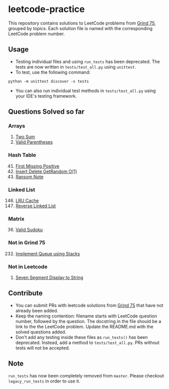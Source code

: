 # leetcode-practice

This repository contains solutions to LeetCode problems from [Grind 75](https://www.techinterviewhandbook.org/grind75), grouped by topics. Each solution file is named with the corresponding LeetCode problem number.

## Usage

- Testing individual files and using `run_tests` has been deprecated. The tests are now written in `tests/test_all.py` using `unittest`.
- To test, use the following command:
```
python -m unittest discover -s tests
```
- You can also run individual test methods in `tests/test_all.py` using your IDE's testing framework.

## Questions Solved so far

### Arrays
1. [Two Sum](https://leetcode.com/problems/two-sum/)
20. [Valid Parentheses](https://leetcode.com/problems/valid-parentheses/)

### Hash Table
41. [First Missing Positive](https://leetcode.com/problems/first-missing-positive/)
380. [Insert Delete GetRandom O(1)](https://leetcode.com/problems/insert-delete-getrandom-o1/)
383. [Ransom Note](https://leetcode.com/problems/ransom-note/)

### Linked List
146. [LRU Cache](https://leetcode.com/problems/lru-cache/)
206. [Reverse Linked List](https://leetcode.com/problems/reverse-linked-list/)

### Matrix
36. [Valid Sudoku](https://leetcode.com/problems/valid-sudoku/)

### Not in Grind 75
232. [Implement Queue using Stacks](https://leetcode.com/problems/implement-queue-using-stacks/)

### Not in Leetcode 
1. [Seven Segment Display to String]()

## Contribute

- You can submit PRs with leetcode solutions from [Grind 75](https://www.techinterviewhandbook.org/grind75) that have not already been added.
- Keep the naming contention: filename starts with LeetCode question number, followed by the question. The docstring in the file should be a link to the the LeetCode problem. Update the README.md with the solved questions added.
- Don't add any testing inside these files as `run_tests()` has been deprecated. Instead, add a method to `tests/test_all.py`. PRs without tests will not be accepted.

## Note

`run_tests` has now been completely removed from `master`. Please checkout `legacy_run_tests` in order to use it.